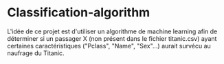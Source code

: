 # Classification-algorithm

L'idée de ce projet est d'utiliser un algorithme de machine learning afin de déterminer si un passager X (non présent dans le fichier titanic.csv) ayant certaines caractéristiques ("Pclass", "Name", "Sex"...) aurait survécu au naufrage du Titanic.
